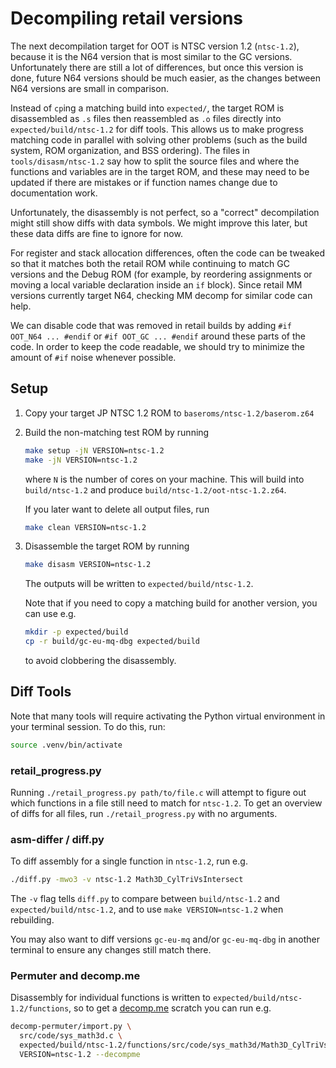 # Decompiling retail versions

The next decompilation target for OOT is NTSC version 1.2
(`ntsc-1.2`), because it is the N64 version that is most similar to the GC
versions. Unfortunately there are still a lot of differences,
but once this version is done, future
N64 versions should be much easier, as the changes between N64 versions are
small in comparison.

Instead of `cp`ing a matching build into `expected/`, the target ROM is disassembled as `.s` files then
reassembled as `.o` files directly into `expected/build/ntsc-1.2` for diff tools.
This allows us to make progress matching code in parallel with solving other
problems (such as the build system, ROM organization, and BSS ordering). The
files in `tools/disasm/ntsc-1.2` say how to split the source files and where the
functions and variables are in the target ROM, and these may need to be updated
if there are mistakes or if function names change due to documentation work.

Unfortunately, the disassembly is not perfect, so a "correct" decompilation might
still show diffs with data symbols. We might improve this later, but these data
diffs are fine to ignore for now.

For register and stack allocation differences, often the code can be tweaked so
that it matches both the retail ROM while continuing to match GC versions and the Debug ROM (for
example, by reordering assignments or moving a local variable declaration inside
an `if` block). Since retail MM versions currently target N64, checking MM decomp for similar code can help.

We can disable code that was removed in retail builds by adding
`#if OOT_N64 ... #endif` or `#if OOT_GC ... #endif` around these parts of the
code. In order to keep the code readable, we should try to minimize the amount of
`#if` noise whenever possible.

## Setup

1.  Copy your target JP NTSC 1.2 ROM to `baseroms/ntsc-1.2/baserom.z64`

1.  Build the non-matching test ROM by running

    ```sh
    make setup -jN VERSION=ntsc-1.2
    make -jN VERSION=ntsc-1.2
    ```

    where `N` is the number of cores on your machine. This will build into
    `build/ntsc-1.2` and produce `build/ntsc-1.2/oot-ntsc-1.2.z64`.

    If you later want to delete all output files, run

    ```sh
    make clean VERSION=ntsc-1.2
    ```

1.  Disassemble the target ROM by running

    ```sh
    make disasm VERSION=ntsc-1.2
    ```

    The outputs will be written to `expected/build/ntsc-1.2`.

    Note that if you need to copy a matching build for another version, you can use e.g.

    ```sh
    mkdir -p expected/build
    cp -r build/gc-eu-mq-dbg expected/build
    ```

    to avoid clobbering the disassembly.

## Diff Tools

Note that many tools will require activating the Python virtual environment
in your terminal session. To do this, run:

```sh
source .venv/bin/activate
```

### retail_progress.py

Running `./retail_progress.py path/to/file.c` will attempt to figure out which functions
in a file still need to match for `ntsc-1.2`. To get an overview of diffs for
all files, run `./retail_progress.py` with no arguments.

### asm-differ / diff.py

To diff assembly for a single function in `ntsc-1.2`, run e.g.

```sh
./diff.py -mwo3 -v ntsc-1.2 Math3D_CylTriVsIntersect
```

The `-v` flag tells `diff.py` to compare between `build/ntsc-1.2` and
`expected/build/ntsc-1.2`, and to use `make VERSION=ntsc-1.2` when rebuilding.

You may also want to diff versions `gc-eu-mq` and/or `gc-eu-mq-dbg` in another terminal
to ensure any changes still match there.

### Permuter and decomp.me

Disassembly for individual functions is written to
`expected/build/ntsc-1.2/functions`, so to get a [decomp.me](https://decomp.me/) scratch you can run
e.g.

```sh
decomp-permuter/import.py \
  src/code/sys_math3d.c \
  expected/build/ntsc-1.2/functions/src/code/sys_math3d/Math3D_CylTriVsIntersect.s \
  VERSION=ntsc-1.2 --decompme
```
